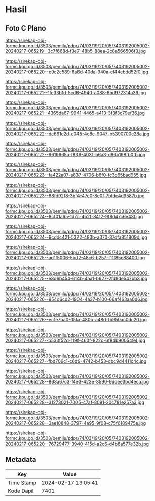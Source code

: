 # Hasil

## Foto C Plano

https://sirekap-obj-formc.kpu.go.id/3503/pemilu/pdpr/74/03/19/20/05/7403192005002-20240217-065219--3c7f668d-f3e7-48b5-88ea-2c8a566506f3.jpg

https://sirekap-obj-formc.kpu.go.id/3503/pemilu/pdpr/74/03/19/20/05/7403192005002-20240217-065220--e9c2c589-8a6d-40da-940a-cf44ebdd52f0.jpg

https://sirekap-obj-formc.kpu.go.id/3503/pemilu/pdpr/74/03/19/20/05/7403192005002-20240217-065221--1fe33b1d-5cd6-4940-a088-6bd972314a39.jpg

https://sirekap-obj-formc.kpu.go.id/3503/pemilu/pdpr/74/03/19/20/05/7403192005002-20240217-065221--4365da67-9941-4465-a413-3f3f3c79ef36.jpg

https://sirekap-obj-formc.kpu.go.id/3503/pemilu/pdpr/74/03/19/20/05/7403192005002-20240217-065222--dc661e2d-e045-4c8c-9047-b5390700c28a.jpg

https://sirekap-obj-formc.kpu.go.id/3503/pemilu/pdpr/74/03/19/20/05/7403192005002-20240217-065222--9619665a-f839-4031-b6a3-d86b198fb0fb.jpg

https://sirekap-obj-formc.kpu.go.id/3503/pemilu/pdpr/74/03/19/20/05/7403192005002-20240217-065223--fa422a07-a837-4706-b6f0-fc3c65bad955.jpg

https://sirekap-obj-formc.kpu.go.id/3503/pemilu/pdpr/74/03/19/20/05/7403192005002-20240217-065223--88fd92f8-3bf4-47e0-8e0f-7bfdc4d9587b.jpg

https://sirekap-obj-formc.kpu.go.id/3503/pemilu/pdpr/74/03/19/20/05/7403192005002-20240217-065224--8cf01a65-1d7c-4b2f-8412-9f8d47c6e43f.jpg

https://sirekap-obj-formc.kpu.go.id/3503/pemilu/pdpr/74/03/19/20/05/7403192005002-20240217-065224--9cddc421-5372-483b-a370-37dfa851809d.jpg

https://sirekap-obj-formc.kpu.go.id/3503/pemilu/pdpr/74/03/19/20/05/7403192005002-20240217-065225--ad1f5006-5bd2-48c6-b257-f11f85e88400.jpg

https://sirekap-obj-formc.kpu.go.id/3503/pemilu/pdpr/74/03/19/20/05/7403192005002-20240217-065225--e8d6b454-614b-4aa1-b627-2fd9de547bb3.jpg

https://sirekap-obj-formc.kpu.go.id/3503/pemilu/pdpr/74/03/19/20/05/7403192005002-20240217-065226--954d6cd2-1904-4a37-b100-66af463aa0d6.jpg

https://sirekap-obj-formc.kpu.go.id/3503/pemilu/pdpr/74/03/19/20/05/7403192005002-20240217-065226--ec1e7ba0-05fa-480b-a48d-fb950ac0dc20.jpg

https://sirekap-obj-formc.kpu.go.id/3503/pemilu/pdpr/74/03/19/20/05/7403192005002-20240217-065227--b533f52d-119f-460f-822c-6f84b9005494.jpg

https://sirekap-obj-formc.kpu.go.id/3503/pemilu/pdpr/74/03/19/20/05/7403192005002-20240217-065227--fbd706c1-c6d9-4742-b453-dbc9d4411c4c.jpg

https://sirekap-obj-formc.kpu.go.id/3503/pemilu/pdpr/74/03/19/20/05/7403192005002-20240217-065228--868a67c3-f4e3-423e-8590-9ddee3bd4eca.jpg

https://sirekap-obj-formc.kpu.go.id/3503/pemilu/pdpr/74/03/19/20/05/7403192005002-20240217-065228--31273021-7005-47af-8091-20c781e257a3.jpg

https://sirekap-obj-formc.kpu.go.id/3503/pemilu/pdpr/74/03/19/20/05/7403192005002-20240217-065228--3ae10848-3797-4a95-9f08-c75f6189475e.jpg

https://sirekap-obj-formc.kpu.go.id/3503/pemilu/pdpr/74/03/19/20/05/7403192005002-20240217-065220--76729477-3940-415d-a2c6-d4b8a577e32b.jpg


## Metadata

| Key        | Value               |
| ---------- | ------------------- |
| Time Stamp | 2024-02-17 13:05:41 |
| Kode Dapil | 7401                |



